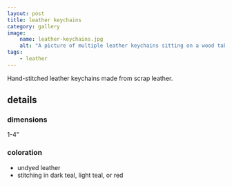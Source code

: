 ```yaml
---
layout: post
title: leather keychains
category: gallery
image: 
    name: leather-keychains.jpg
    alt: "A picture of multiple leather keychains sitting on a wood table. Many of them are simple rectangle shapes with stitching around the edge; a few are odd wavy or geometric shapes. A few say things like 'MOM' or 'EGG'."
tags:
    - leather
---
```


Hand-stitched leather keychains made from scrap leather.

## details

### dimensions

1-4"

### coloration

- undyed leather
- stitching in dark teal, light teal, or red
